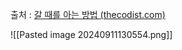 출처 : [갈 때를 아는 방법 (thecodist.com)](https://thecodist.com/how-to-know-when-its-time-to-go/)

![[Pasted image 20240911130554.png]]
